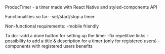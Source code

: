 ProducTimer - a timer made with React Native and styled-components API

Functionalities so far:
-set/start/stop a timer

Non-functional requirements:
-mobile friendly

To do:
-add a done button for setting up the timer
-fix repetitive ticks
-possibility to add a title & description for a timer (only for registered users)
-components with registered users benefits
